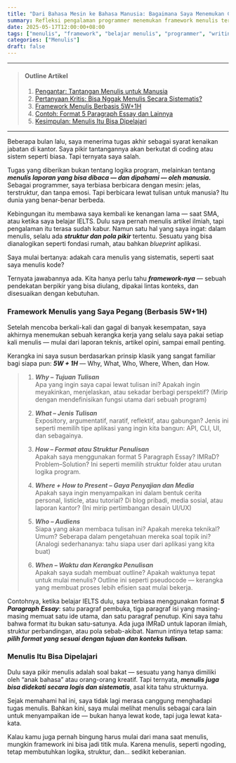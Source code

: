 ```yaml
---
title: "Dari Bahasa Mesin ke Bahasa Manusia: Bagaimana Saya Menemukan Cara Menulis yang Terstruktur"
summary: Refleksi pengalaman programmer menemukan framework menulis terstruktur berbasis 5W+1H agar tulisan lebih logis dan mudah dipahami. Panduan ini membantu siapa pun membangun kebiasaan menulis yang sistematis dan efektif.
date: 2025-05-17T12:00:00+08:00
tags: ["menulis", "framework", "belajar menulis", "programmer", "writing process"]
categories: ["Menulis"]
draft: false
---
```


---
>#### Outline Artikel
>1. [Pengantar: Tantangan Menulis untuk Manusia](#pengantar)
>2. [Pertanyaan Kritis: Bisa Nggak Menulis Secara Sistematis?](#pertanyaan-sistematis)
>3. [Framework Menulis Berbasis 5W+1H](#framework-menulis)
>4. [Contoh: Format 5 Paragraph Essay dan Lainnya](#contoh-format)
>5. [Kesimpulan: Menulis Itu Bisa Dipelajari](#kesimpulan)
---

<span id="pengantar"></span>

Beberapa bulan lalu, saya menerima tugas akhir sebagai syarat kenaikan jabatan di kantor. Saya pikir tantangannya akan berkutat di coding atau sistem seperti biasa. Tapi ternyata saya salah.

Tugas yang diberikan bukan tentang logika program, melainkan tentang ***menulis laporan yang bisa dibaca — dan dipahami — oleh manusia.*** Sebagai programmer, saya terbiasa berbicara dengan mesin: jelas, terstruktur, dan tanpa emosi. Tapi berbicara lewat tulisan untuk manusia? Itu dunia yang benar-benar berbeda.

<span id="pertanyaan-sistematis"></span>

Kebingungan itu membawa saya kembali ke kenangan lama — saat SMA, atau ketika saya belajar IELTS. Dulu saya pernah menulis artikel ilmiah, tapi pengalaman itu terasa sudah kabur. Namun satu hal yang saya ingat: dalam menulis, selalu ada ***struktur dan pola pikir*** tertentu. Sesuatu yang bisa dianalogikan seperti fondasi rumah, atau bahkan *blueprint* aplikasi.

Saya mulai bertanya: adakah cara menulis yang sistematis, seperti saat saya menulis kode?

Ternyata jawabannya ada. Kita hanya perlu tahu ***framework-nya*** — sebuah pendekatan berpikir yang bisa diulang, dipakai lintas konteks, dan disesuaikan dengan kebutuhan.

<span id="framework-menulis"></span>

### Framework Menulis yang Saya Pegang (Berbasis 5W+1H)

Setelah mencoba berkali-kali dan gagal di banyak kesempatan, saya akhirnya menemukan sebuah kerangka kerja yang selalu saya pakai setiap kali menulis — mulai dari laporan teknis, artikel opini, sampai email penting.

Kerangka ini saya susun berdasarkan prinsip klasik yang sangat familiar bagi siapa pun: ***5W + 1H*** — Why, What, Who, Where, When, dan How.

> 1. ***Why – Tujuan Tulisan***  
> Apa yang ingin saya capai lewat tulisan ini? Apakah ingin meyakinkan, menjelaskan, atau sekadar berbagi perspektif? (Mirip dengan mendefinisikan fungsi utama dari sebuah program)
>
> 2. ***What – Jenis Tulisan***  
> Expository, argumentatif, naratif, reflektif, atau gabungan? Jenis ini seperti memilih tipe aplikasi yang ingin kita bangun: API, CLI, UI, dan sebagainya.
>
> 3. ***How – Format atau Struktur Penulisan***  
> Apakah saya menggunakan format 5 Paragraph Essay? IMRaD? Problem–Solution? Ini seperti memilih struktur folder atau urutan logika program.
>
> 4. ***Where + How to Present – Gaya Penyajian dan Media***  
> Apakah saya ingin menyampaikan ini dalam bentuk cerita personal, listicle, atau tutorial? Di blog pribadi, media sosial, atau laporan kantor? (Ini mirip pertimbangan desain UI/UX)
>
> 5. ***Who – Audiens***  
> Siapa yang akan membaca tulisan ini? Apakah mereka teknikal? Umum? Seberapa dalam pengetahuan mereka soal topik ini? (Analogi sederhananya: tahu siapa user dari aplikasi yang kita buat)
>
> 6. ***When – Waktu dan Kerangka Penulisan***  
> Apakah saya sudah membuat outline? Apakah waktunya tepat untuk mulai menulis? Outline ini seperti pseudocode — kerangka yang membuat proses lebih efisien saat mulai bekerja.

<span id="contoh-format"></span>

Contohnya, ketika belajar IELTS dulu, saya terbiasa menggunakan format ***5 Paragraph Essay***: satu paragraf pembuka, tiga paragraf isi yang masing-masing memuat satu ide utama, dan satu paragraf penutup. Kini saya tahu bahwa format itu bukan satu-satunya. Ada juga IMRaD untuk laporan ilmiah, struktur perbandingan, atau pola sebab-akibat. Namun intinya tetap sama: ***pilih format yang sesuai dengan tujuan dan konteks tulisan.***

<span id="kesimpulan"></span>

### Menulis Itu Bisa Dipelajari

Dulu saya pikir menulis adalah soal bakat — sesuatu yang hanya dimiliki oleh “anak bahasa” atau orang-orang kreatif. Tapi ternyata, ***menulis juga bisa didekati secara logis dan sistematis***, asal kita tahu strukturnya.

Sejak memahami hal ini, saya tidak lagi merasa canggung menghadapi tugas menulis. Bahkan kini, saya mulai melihat menulis sebagai cara lain untuk menyampaikan ide — bukan hanya lewat kode, tapi juga lewat kata-kata.

Kalau kamu juga pernah bingung harus mulai dari mana saat menulis, mungkin framework ini bisa jadi titik mula. Karena menulis, seperti ngoding, tetap membutuhkan logika, struktur, dan... sedikit keberanian.
